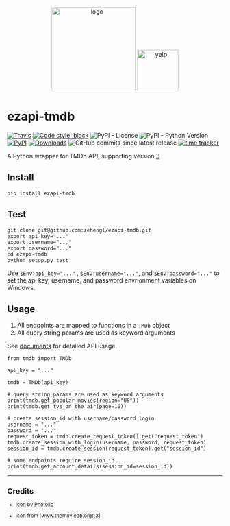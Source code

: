 <div align="center">
    <img src="https://cdn3.iconfinder.com/data/icons/data-sharing-and-cloud-lineal-style/512/apiprogrammingdevolperinterfaceappcomputer-512.png" alt="logo" height="196">
    <img src="https://www.themoviedb.org/assets/2/v4/logos/v2/blue_square_2-d537fb228cf3ded904ef09b136fe3fec72548ebc1fea3fbbd1ad9e36364db38b.svg" alt="yelp" height="96">
</div>

# ezapi-tmdb

[![Travis](https://img.shields.io/travis/zehengl/ezapi-tmdb.svg)](https://travis-ci.org/zehengl/ezapi-tmdb)
[![Code style: black](https://img.shields.io/badge/code%20style-black-000000.svg)](https://github.com/ambv/black)
![PyPI - License](https://img.shields.io/pypi/l/ezapi-tmdb.svg)
![PyPI - Python Version](https://img.shields.io/pypi/pyversions/ezapi-tmdb.svg)
[![PyPI](https://img.shields.io/pypi/v/ezapi-tmdb.svg)](https://pypi.python.org/pypi/ezapi-tmdb)
[![Downloads](https://pepy.tech/badge/ezapi-tmdb)](https://pepy.tech/project/ezapi-tmdb)
![GitHub commits since latest release](https://img.shields.io/github/commits-since/zehengl/ezapi-tmdb/0.5.0.svg)
[![time tracker](https://wakatime.com/badge/github/zehengl/ezapi-tmdb.svg)](https://wakatime.com/badge/github/zehengl/ezapi-tmdb)

A Python wrapper for TMDb API, supporting version [3](https://developers.themoviedb.org/3/getting-started)

## Install

    pip install ezapi-tmdb

## Test

    git clone git@github.com:zehengl/ezapi-tmdb.git
    export api_key="..."
    export username="..."
    export password="..."
    cd ezapi-tmdb
    python setup.py test

Use `$Env:api_key="..."` , `$Env:username="..."`, and `$Env:password="..."` to set the api key, username, and password envrionment variables on Windows.

## Usage

1. All endpoints are mapped to functions in a `TMDb` object
2. All query string params are used as keyword arguments

See [documents](https://developers.themoviedb.org/3/getting-started) for detailed API usage.

    from tmdb import TMDb

    api_key = "..."

    tmdb = TMDb(api_key)

    # query string params are used as keyword arguments
    print(tmdb.get_popular_movies(region="US"))
    print(tmdb.get_tvs_on_the_air(page=10))

    # create session_id with username/password login
    username = "..."
    password = "..."
    request_token = tmdb.create_request_token().get("request_token")
    tmdb.create_session_with_login(username, password, request_token)
    session_id = tmdb.create_session(request_token).get("session_id")

    # some endpoints require session_id
    print(tmdb.get_account_details(session_id=session_id))

<hr>

<sup>

## Credits

- [Icon][1] by [Photolio][2]

- Icon from [www.themoviedb.org][3]

</sup>

[1]: https://www.iconfinder.com/icons/4904814/api_app_computer_devolper_interface_programming_icon
[2]: https://www.iconfinder.com/Muhammad_Auns
[3]: https://www.themoviedb.org/about/logos-attribution
